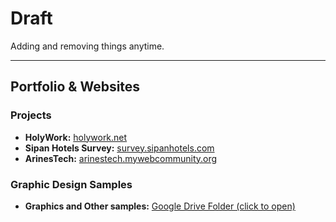 # Draft
Adding and removing things anytime.


---


## Portfolio & Websites

### Projects

*   **HolyWork:** [holywork.net](https://holywork.net)
*   **Sipan Hotels Survey:** [survey.sipanhotels.com](https://survey.sipanhotels.com)
*   **ArinesTech:** [arinestech.mywebcommunity.org](http://arinestech.mywebcommunity.org/)

### Graphic Design Samples

*   **Graphics and Other samples:** [Google Drive Folder (click to open)](https://drive.google.com/drive/folders/1aG-L62-5NEqCOmgCgw0Ze6qSdzpMUQCf?usp=drive_link)

